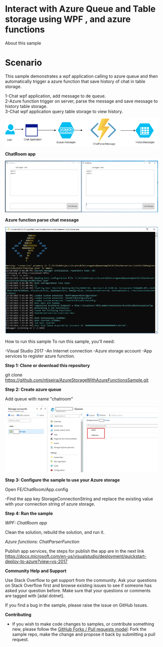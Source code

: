 # Interact with Azure Queue and Table storage using WPF , and azure functions


About this sample

# Scenario

This sample demonstrates a wpf application calling to azure queue and then automatically trigger a azure function that save history of chat in table storage.  
  
1-Chat wpf application, add message to de queue.  
2-Azure function trigger on server, parse the message and save message to history table storage.  
3-Chat wpf application query table storage to view history.  

![alt text](https://github.com/ntiseira/AzureStorageWithAzureFunctionsSample/blob/master/ReadmeFiles/azureFunctionsDiagram.png)

**ChatRoom app**

![alt text](https://github.com/ntiseira/AzureStorageWithAzureFunctionsSample/blob/master/ReadmeFiles/chatRoomApp.jpg)


**Azure function parse chat message**

![alt text](https://github.com/ntiseira/AzureStorageWithAzureFunctionsSample/blob/master/ReadmeFiles/azureFunctionConsole.jpg)



How to run this sample To run this sample, you'll need:

-Visual Studio 2017
-An Internet connection
-Azure storage account
-App services to register azure function.


**Step 1: Clone or download this repository**

git clone https://github.com/ntiseira/AzureStorageWithAzureFunctionsSample.git

**Step 2: Create azure queue**

Add queue with name "chatroom"

![alt text](https://github.com/ntiseira/AzureStorageWithAzureFunctionsSample/blob/master/ReadmeFiles/storageQueue.jpg)


**Step 3: Configure the sample to use your Azure storage**

Open FE/ChatRoom/App.config

-Find the app key StorageConnectionString and replace the existing value with your connection string of azure storage.

**Step 4: Run the sample**

*WPF: ChatRoom app*

Clean the solution, rebuild the solution, and run it. 


*Azure functions: ChatParserFunction*

Publish app services, the steps for publish the app are in the next link https://docs.microsoft.com/en-us/visualstudio/deployment/quickstart-deploy-to-azure?view=vs-2017



**Community Help and Support**

Use Stack Overflow to get support from the community. Ask your questions on Stack Overflow first and browse existing issues to see if someone has asked your question before. Make sure that your questions or comments are tagged with [adal dotnet].

If you find a bug in the sample, please raise the issue on GitHub Issues.

**Contributing**
- If you wish to make code changes to samples, or contribute something new, please follow the [GitHub Forks / Pull requests model](https://help.github.com/articles/fork-a-repo/): Fork the sample repo, make the change and propose it back by submitting a pull request.










